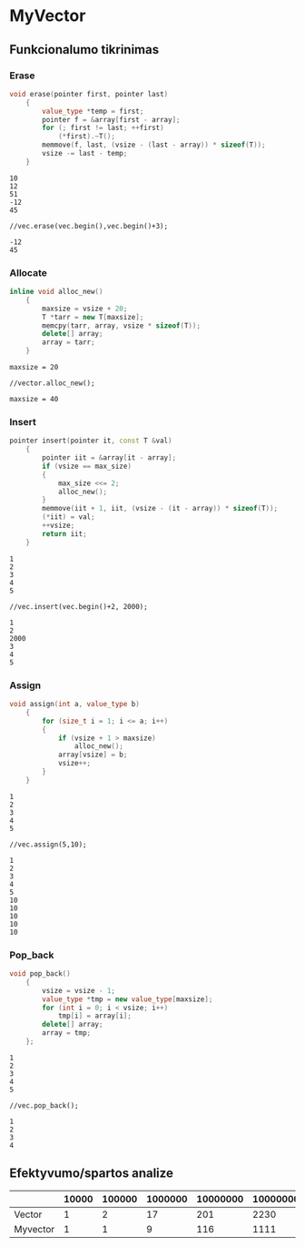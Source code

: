 # MyVector
## Funkcionalumo tikrinimas
### Erase
```c++
void erase(pointer first, pointer last)
    {
        value_type *temp = first;
        pointer f = &array[first - array];
        for (; first != last; ++first)
            (*first).~T();
        memmove(f, last, (vsize - (last - array)) * sizeof(T));
        vsize -= last - temp;
    }
```
```shell
10
12
51
-12
45

//vec.erase(vec.begin(),vec.begin()+3);

-12
45
```
### Allocate
```c++
inline void alloc_new()
    {
        maxsize = vsize + 20;
        T *tarr = new T[maxsize];
        memcpy(tarr, array, vsize * sizeof(T));
        delete[] array;
        array = tarr;
    }
```
```shell
maxsize = 20

//vector.alloc_new();

maxsize = 40

```
### Insert
```c++
pointer insert(pointer it, const T &val)
    {
        pointer iit = &array[it - array];
        if (vsize == max_size)
        {
            max_size <<= 2;
            alloc_new();
        }
        memmove(iit + 1, iit, (vsize - (it - array)) * sizeof(T));
        (*iit) = val;
        ++vsize;
        return iit;
    }
```
```shell
1
2
3
4
5

//vec.insert(vec.begin()+2, 2000);

1
2
2000
3
4
5
```
### Assign
```c++
void assign(int a, value_type b)
    {
        for (size_t i = 1; i <= a; i++)
        {
            if (vsize + 1 > maxsize)
                alloc_new();
            array[vsize] = b;
            vsize++;
        }
    }
```
```shell
1
2
3
4
5

//vec.assign(5,10);

1
2
3
4
5
10
10
10
10
10
```
### Pop_back
```c++
void pop_back()
    {
        vsize = vsize - 1;
        value_type *tmp = new value_type[maxsize];
        for (int i = 0; i < vsize; i++)
            tmp[i] = array[i];
        delete[] array;
        array = tmp;
    };
 ```
 ```shell
1
2
3
4
5

//vec.pop_back();

1
2
3
4
 ```
 ## Efektyvumo/spartos analize
 
|          	| 10000 	| 100000 	| 1000000 	| 10000000 	| 100000000 	|
|----------	|-------	|--------	|---------	|----------	|-----------	|
| Vector   	| 1     	| 2      	| 17      	| 201      	| 2230      	|
| Myvector 	| 1      	| 1       	| 9        	| 116         	| 1111          	|

